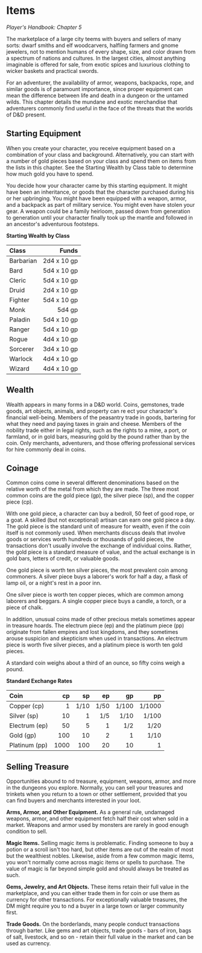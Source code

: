# Items

*Player's Handbook: Chapter 5*

The marketplace of a large city teems with buyers and sellers of many sorts: dwarf smiths and elf woodcarvers, halfling farmers and gnome jewelers, not to mention humans of every shape, size, and color drawn from a spectrum of nations and cultures. In the largest cities, almost anything imaginable is offered for sale, from exotic spices and luxurious clothing to wicker baskets and practical swords.

For an adventurer, the availability of armor, weapons, backpacks, rope, and similar goods is of paramount importance, since proper equipment can mean the difference between life and death in a dungeon or the untamed wilds. This chapter details the mundane and exotic merchandise that adventurers commonly find useful in the face of the threats that the worlds of D&D present.

## Starting Equipment

When you create your character, you receive equipment based on a combination of your class and background. Alternatively, you can start with a number of gold pieces based on your class and spend them on items from the lists in this chapter. See the Starting Wealth by Class table to determine how much gold you have to spend.

You decide how your character came by this starting equipment. It might have been an inheritance, or goods that the character purchased during his or her upbringing. You might have been equipped with a weapon, armor, and a backpack as part of military service. You might even have stolen your gear. A weapon could be a family heirloom, passed down from generation to generation until your character finally took up the mantle and followed in an ancestor's adventurous footsteps.

**Starting Wealth by Class**

| Class     | Funds       |
|:----------|------------:|
| Barbarian | 2d4 x 10 gp |
| Bard      | 5d4 x 10 gp |
| Cleric    | 5d4 x 10 gp |
| Druid     | 2d4 x 10 gp |
| Fighter   | 5d4 x 10 gp |
| Monk      | 5d4 gp      |
| Paladin   | 5d4 x 10 gp |
| Ranger    | 5d4 x 10 gp |
| Rogue     | 4d4 x 10 gp |
| Sorcerer  | 3d4 x 10 gp |
| Warlock   | 4d4 x 10 gp |
| Wizard    | 4d4 x 10 gp |

## Wealth

Wealth appears in many forms in a D&D world. Coins, gemstones, trade goods, art objects, animals, and property can re ect your character's financial well-being. Members of the peasantry trade in goods, bartering for what they need and paying taxes in grain and cheese. Members of the nobility trade either in legal rights, such as the rights to a mine, a port, or farmland, or in gold bars, measuring gold by the pound rather than by the coin. Only merchants, adventurers, and those offering professional services for hire commonly deal in coins.

## Coinage

Common coins come in several different denominations based on the relative worth of the metal from which they are made. The three most common coins are the gold piece (gp), the silver piece (sp), and the copper piece (cp).

With one gold piece, a character can buy a bedroll, 50 feet of good rope, or a goat. A skilled (but not exceptional) artisan can earn one gold piece a day. The gold piece is the standard unit of measure for wealth, even if the coin itself is not commonly used. When merchants discuss deals that involve goods or services worth hundreds or thousands of gold pieces, the transactions don't usually involve the exchange of individual coins. Rather, the gold piece is a standard measure of value, and the actual exchange is in gold bars, letters of credit, or valuable goods.

One gold piece is worth ten silver pieces, the most prevalent coin among commoners. A silver piece buys a laborer's work for half a day, a flask of lamp oil, or a night's rest in a poor inn.

One silver piece is worth ten copper pieces, which are common among laborers and beggars. A single copper piece buys a candle, a torch, or a piece of chalk.

In addition, unusual coins made of other precious metals sometimes appear in treasure hoards. The electrum piece (ep) and the platinum piece (pp) originate from fallen empires and lost kingdoms, and they sometimes arouse suspicion and skepticism when used in transactions. An electrum piece is worth five silver pieces, and a platinum piece is worth ten gold pieces.

A standard coin weighs about a third of an ounce, so fifty coins weigh a pound.

**Standard Exchange Rates**

| Coin          | cp   | sp   | ep   | gp    | pp     |
|:--------------|-----:|-----:|-----:|------:|-------:|
| Copper (cp)   | 1    | 1/10 | 1/50 | 1/100 | 1/1000 |
| Silver (sp)   | 10   | 1    | 1/5  | 1/10  | 1/100  |
| Electrum (ep) | 50   | 5    | 1    | 1/2   | 1/20   |
| Gold (gp)     | 100  | 10   | 2    | 1     | 1/10   |
| Platinum (pp) | 1000 | 100  | 20   | 10    | 1      |

## Selling Treasure

Opportunities abound to  nd treasure, equipment, weapons, armor, and more in the dungeons you explore. Normally, you can sell your treasures and trinkets when you return to a town or other settlement, provided that you can find buyers and merchants interested in your loot.

**Arms, Armor, and Other Equipment.** As a general rule, undamaged weapons, armor, and other equipment fetch half their cost when sold in a market. Weapons and armor used by monsters are rarely in good enough condition to sell.

**Magic Items.** Selling magic items is problematic. Finding someone to buy a potion or a scroll isn't too hard, but other items are out of the realm of most but the wealthiest nobles. Likewise, aside from a few common magic items, you won't normally come across magic items or spells to purchase. The value of magic is far beyond simple gold and should always be treated as such.

**Gems, Jewelry, and Art Objects.** These items retain their full value in the marketplace, and you can either trade them in for coin or use them as currency for other transactions. For exceptionally valuable treasures, the DM might require you to  nd a buyer in a large town or larger community first.

**Trade Goods.** On the borderlands, many people conduct transactions through barter. Like gems and art objects, trade goods - bars of iron, bags of salt, livestock, and so on - retain their full value in the market and can be used as currency.
